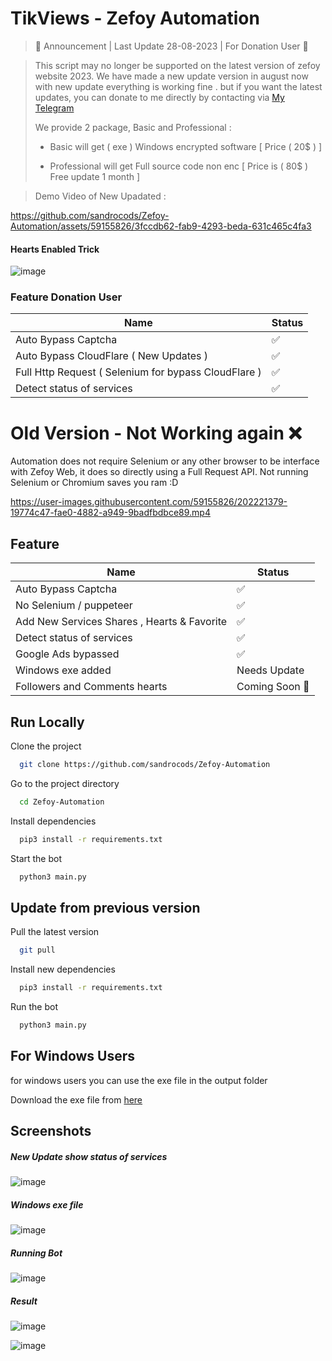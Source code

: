 # TikViews - Zefoy Automation
>  📢 Announcement  | Last Update 28-08-2023 | For Donation User 📢

> This script may no longer be supported on the latest version of zefoy website 2023. We have made a new update version in august now with new update everything is working fine . but if you want the latest updates, you can donate to me directly by contacting via  [My Telegram](https://t.me/Sandroputraaa)
>
> We provide 2 package, Basic and Professional :
> 
> - Basic will get ( exe ) Windows encrypted software [ Price ( 20$ ) ]
> 
> - Professional will get Full source code non enc [ Price is ( 80$ ) Free update 1 month ]  

> Demo Video of New Upadated : 



https://github.com/sandrocods/Zefoy-Automation/assets/59155826/3fccdb62-fab9-4293-beda-631c465c4fa3

#### Hearts Enabled Trick 
![image](https://github.com/sandrocods/Zefoy-Automation/assets/59155826/243feca8-91bd-43e0-9ced-7d14dc63022e)



### Feature Donation User

| Name                                        | Status           |
|---------------------------------------------|------------------|
| Auto Bypass Captcha                         | ✅               |
| Auto Bypass CloudFlare ( New Updates )      | ✅               |
| Full Http Request ( Selenium for bypass CloudFlare )      | ✅               |
| Detect status of services                   | ✅               |



# Old Version - Not Working again ❌


Automation does not require Selenium or any other browser to be interface with Zefoy Web, it does so directly using a Full Request API. Not running Selenium or Chromium saves you ram :D


https://user-images.githubusercontent.com/59155826/202221379-19774c47-fae0-4882-a949-9badfbdbce89.mp4



## Feature

| Name                                        | Status         |
|---------------------------------------------|-----------------|
| Auto Bypass Captcha                         | ✅              |
| No Selenium / puppeteer                     | ✅              |
| Add New Services Shares , Hearts & Favorite | ✅              |
| Detect status of services                   | ✅              |
| Google Ads bypassed                         | ✅              |
| Windows exe added                           | Needs Update     |
| Followers and Comments hearts               | Coming Soon 🚀  |


## Run Locally

Clone the project

```bash
  git clone https://github.com/sandrocods/Zefoy-Automation
```

Go to the project directory

```bash
  cd Zefoy-Automation
```

Install dependencies

```bash
  pip3 install -r requirements.txt
```

Start the bot

```bash
  python3 main.py
```

## Update from previous version

Pull the latest version

```bash
  git pull
```

Install new dependencies

``` bash
  pip3 install -r requirements.txt
```

Run the bot

```bash
  python3 main.py
```

## For Windows Users
for windows users you can use the exe file in the output folder

Download the exe file from [here](https://github.com/sandrocods/Zefoy-Automation/blob/master/output/Zefoy%20Automation%20for%20Windows.exe)


## Screenshots

##### New Update show status of services
![image](https://user-images.githubusercontent.com/59155826/198283383-f5d7e498-75e0-4022-9f50-c306effe06a5.png)

##### Windows exe file
![image](https://user-images.githubusercontent.com/59155826/198288637-2d2c4e0c-0833-44a9-92fa-21030284d669.png)

##### Running Bot
![image](https://user-images.githubusercontent.com/59155826/199298149-c7fba786-9a99-4871-91dc-73f158af3b03.png)

##### Result 
![image](https://user-images.githubusercontent.com/59155826/190060159-ac0c94de-d39a-4077-a4cf-09869d06456e.png)

![image](https://user-images.githubusercontent.com/59155826/198283698-68c04774-070e-47e8-9d58-1cf708502a07.png)
